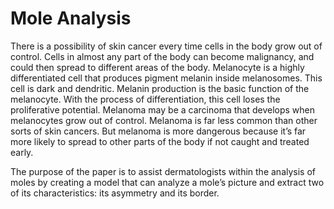 # Mole Analysis
 
There is a possibility of skin cancer every time cells in the body grow out of control. Cells in almost any part of the body can become malignancy, and could then spread to different areas of the body. Melanocyte is a highly differentiated cell that produces pigment melanin inside melanosomes. This cell is dark and dendritic. Melanin production is the basic function of the melanocyte. With the process of differentiation, this cell loses the proliferative potential. Melanoma may be a carcinoma that develops when melanocytes grow out of control. Melanoma is far less common than other sorts of skin cancers. But melanoma is more dangerous because it’s far more likely to spread to other parts of the body if not caught and treated early.

The purpose of the paper is to assist dermatologists within the analysis of moles by creating a model that can analyze a mole’s picture and extract two of its characteristics: its asymmetry and its border.
